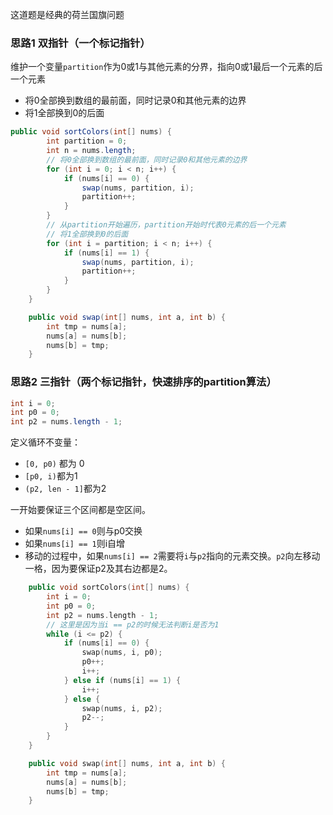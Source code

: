 这道题是经典的荷兰国旗问题

### 思路1 双指针（一个标记指针）

维护一个变量`partition`作为0或1与其他元素的分界，指向0或1最后一个元素的后一个元素

- 将0全部换到数组的最前面，同时记录0和其他元素的边界
- 将1全部换到0的后面

```java
public void sortColors(int[] nums) {
        int partition = 0;
        int n = nums.length;
        // 将0全部换到数组的最前面，同时记录0和其他元素的边界
        for (int i = 0; i < n; i++) {
            if (nums[i] == 0) {
                swap(nums, partition, i);
                partition++;
            }
        }
        // 从partition开始遍历，partition开始时代表0元素的后一个元素
        // 将1全部换到0的后面
        for (int i = partition; i < n; i++) {
            if (nums[i] == 1) {
                swap(nums, partition, i);
                partition++;
            }
        }
    }

    public void swap(int[] nums, int a, int b) {
        int tmp = nums[a];
        nums[a] = nums[b];
        nums[b] = tmp;
    }
```

### 思路2 三指针（两个标记指针，快速排序的partition算法）

```java
int i = 0;
int p0 = 0;
int p2 = nums.length - 1;
```

定义循环不变量：

- `[0, p0)` 都为 0
- `[p0, i)`都为1
- `(p2, len - 1]`都为2

一开始要保证三个区间都是空区间。

- 如果`nums[i] == 0`则与p0交换
- 如果`nums[i] == 1`则i自增
- 移动的过程中，如果`nums[i] == 2`需要将`i`与`p2`指向的元素交换。`p2`向左移动一格，因为要保证p2及其右边都是2。

```c++
	public void sortColors(int[] nums) {
        int i = 0;
        int p0 = 0;
        int p2 = nums.length - 1;
        // 这里是因为当i == p2的时候无法判断i是否为1
        while (i <= p2) {
            if (nums[i] == 0) {
		        swap(nums, i, p0);
                p0++;
                i++;
            } else if (nums[i] == 1) {
                i++;
            } else {
                swap(nums, i, p2);
                p2--;
            }
        }
    }

    public void swap(int[] nums, int a, int b) {
        int tmp = nums[a];
        nums[a] = nums[b];
        nums[b] = tmp;
    }
```

